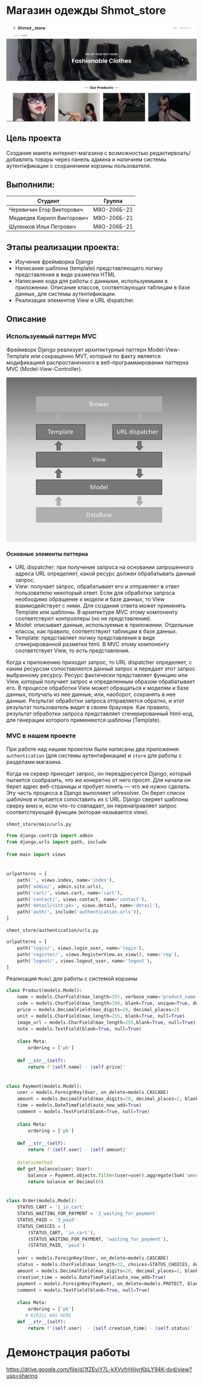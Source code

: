 Магазин одежды Shmot_store
============
![Заглавная страница сайта](https://github.com/LAshinCHE/shmot_store/blob/main/index.png)

Цель проекта
-------------
Создание макета интернет-магазина с возможностью редактирвоать/добавлять товары через панель админа и наличием системы аутентификации с сохранением корзины пользователя.

Выполнили:
-------------
| Студент                     | Группа             |
| --------------------------- |:------------------:| 
| Черевичин Егор Викторович   | М8О-206Б-21        | 
| Медведев Кирилл Викторович  |  М8О-206Б-21       | 
| Шуленков Илья Петрович      |  М8О-206Б-21       |   

Этапы реализации проекта:
-------------------------

- Изучение фреймворка Django
- Написание шаблона (template) представляющего логику представления в виде разметки HTML
- Написание кода для работы с данными, используемыми в приложении. Описание классов, соответсвующих таблицам в базе данных, для системы аутентификации.
- Реализация элементов View и URL dispatcher.

Описание
-----------

### Используемый паттерн MVC ###

Фреймворк Django реализует архитектурный паттерн Model-View-Template или сокращенно MVT, который по факту является модификацией распростаненного в веб-программировании паттерна MVC (Model-View-Controller). 

![MVC](https://github.com/LAshinCHE/shmot_store/blob/main/django_mvc.png)

#### Основные элементы паттерна ####
- URL dispatcher: при получение запроса на основании запрошенного адреса URL определяет, какой ресурс должен обрабатывать данный запрос.
- View: получает запрос, обрабатывает его и отправляет в ответ пользователю некоторый ответ. Если для обработки запроса необходимо обращение к модели и базе данных, то View взаимодействует с ними. Для создания ответа может применять Template или шаблоны. В архитектуре MVC этому компоненту соответствуют контроллеры (но не представления).
- Model: описывает данные, используемые в приложении. Отдельные классы, как правило, соответствуют таблицам в базе данных.
- Template: представляет логику представления в виде сгенерированной разметки html. В MVC этому компоненту соответствует View, то есть представления.

Когда к приложению приходит запрос, то URL dispatcher определяет, с каким ресурсом сопоставляется данный запрос и передает этот запрос выбранному ресурсу. Ресурс фактически представляет функцию или View, который получает запрос и определенным образом обрабатывает его. В процессе обработки View может обращаться к моделям и базе данных, получать из нее данные, или, наоборот, сохранять в нее данные. Результат обработки запроса отправляется обратно, и этот результат пользователь видит в своем браузере. Как правило, результат обработки запроса представляет сгенерированный html-код, для генерации которого применяются шаблоны (Template).

### MVC в нашем проекте ### 

При работе над нашим проектом были написаны два приложения: `authentication` (для системы аутентификации) и `store` для работы с разделами магазина.

Когда на сервер приходит запрос, он переадресуется Django, который пытается сообразить, что же конкретно от него просят. Для начала он берет адрес веб-страницы и пробует понять — что же нужно сделать. Эту часть процесса в Django выполняет urlresolver. Он берет список шаблонов и пытается сопоставить их с URL. Django сверяет шаблоны сверху вниз и, если что-то совпадает, он перенаправляет запрос соответствующей функции (которая называется view).

`shmot_store/main/urls.py`

```python
from django.contrib import admin
from django.urls import path, include

from main import views


urlpatterns = [
    path('', views.index, name='index'),
    path('admin/', admin.site.urls),
    path('cart/', views.cart, name='cart'),
    path('contact/', views.contact, name='contact'),
    path('detail/<int:pk>', views.detail, name='detail'),
    path('auth/', include('authentication.urls')),
]

```

`shmot_store/authentication/urls.py`
```python
urlpatterns = [
    path('login/', views.login_user, name='login'),
    path('register/', views.RegisterView.as_view(), name='reg'),
    path('logout/', views.logout_user, name='logout'),
]
```

Реализация `Model` для работы с системой корзины

```python
class Product(models.Model):
    name = models.CharField(max_length=255, verbose_name='product_name')
    code = models.CharField(max_length=100, blank=True, unique=True, default=uuid.uuid4)
    price = models.DecimalField(max_digits=28, decimal_places=2)
    unit = models.CharField(max_length=255, blank=True, null=True)
    image_url = models.CharField(max_length=255,blank=True, null=True)
    note = models.TextField(blank=True, null=True)

    class Meta:
        ordering = ['pk']

    def __str__(self):
        return f'{self.name} - {self.price}'


class Payment(models.Model):
    user = models.ForeignKey(User, on_delete=models.CASCADE)
    amount = models.DecimalField(max_digits=20, decimal_places=2, blank=True, null=True)
    time = models.DateTimeField(auto_now_add=True)
    comment = models.TextField(blank=True, null=True)

    class Meta:
        ordering = ['pk']

    def __str__(self):
        return f'{self.user} - {self.amount}'

    @staticmethod
    def get_balance(user: User):
        balance = Payment.objects.filter(user=user).aggregate(Sum('amount'))['amount__sum']
        return balance or Decimal(0)


class Order(models.Model):
    STATUS_CART = '1_in_cart'
    STATUS_WAITING_FOR_PAYMENT = '2_waiting_for_payment'
    STATUS_PAID = '3_paid'
    STATUS_CHOICES = [
        (STATUS_CART, 'in_cart'),
        (STATUS_WAITING_FOR_PAYMENT, 'waiting_for_payment'),
        (STATUS_PAID, 'paid')
    ]
    user = models.ForeignKey(User, on_delete=models.CASCADE)
    status = models.CharField(max_length=32, choices=STATUS_CHOICES, default=STATUS_CART)
    amount = models.DecimalField(max_digits=20, decimal_places=2, blank=True, null=True)
    creation_time = models.DateTimeField(auto_now_add=True)
    payment = models.ForeignKey(Payment, on_delete=models.PROTECT, blank=True, null=True)
    comment = models.TextField(blank=True, null=True)

    class Meta:
        ordering = ['pk']
       # KIRILL WAS HERE
    def __str__(self):
        return f'{self.user}  - {self.creation_time} - {self.status}'

```
Демонстрация работы
====================

https://drive.google.com/file/d/1fZEviY7L-kXVvfrHiljvrKbLY94K-dyd/view?usp=sharing
